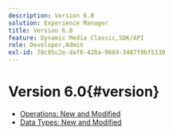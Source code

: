 ```yaml
---
description: Version 6.0
solution: Experience Manager
title: Version 6.0
feature: Dynamic Media Classic,SDK/API
role: Developer,Admin
exl-id: 78c95c2e-daf6-428a-9669-3487f0bf5130
---
```

# Version 6.0{#version}

* [Operations: New and Modified](r-6-operations.md)
* [Data Types: New and Modified](r-6-types.md)

